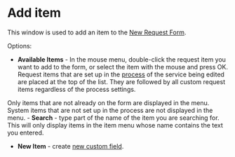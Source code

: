 # Add item
   
This window is used to add an item to the [New Request Form](new-ticket-items).
    
Options:
   
- **Available Items** - In the mouse menu, double-click the request item you want to add to the form, or select the item with the mouse and press OK. Request items that are set up in the [process](../../../../../alvao-webapp/administration/service-desk/process/detail/request-items) of the service being edited are placed at the top of the list. They are followed by all custom request items regardless of the process settings.  

Only items that are not already on the form are displayed in the menu.   
System items that are not set up in the process are not displayed in the menu.
    - **Search** - type part of the name of the item you are searching for. This will only display items in the item menu whose name contains the text you entered.
- **New Item** - create [new custom field](new-ticket-form-new-item).
